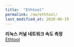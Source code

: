 ```yaml
---
title:  "Ethtool"
permalink: /nw/ethtool/
last_modified_at: 2020-06-19
---
```

**리눅스 커널 네트워크 속도 측정** <br/>
[Ethtool](https://minimilab.tistory.com/41)
